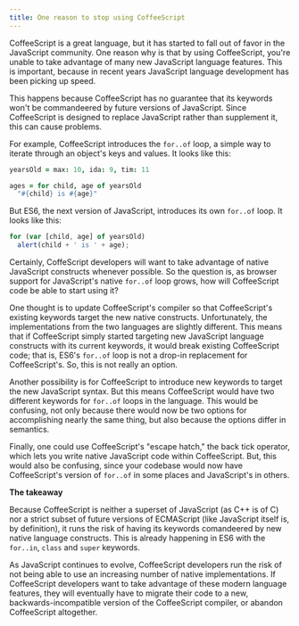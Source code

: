 ```yaml
---
title: One reason to stop using CoffeeScript
---
```


CoffeeScript is a great language, but it has started to fall out of favor in the JavaScript community. One reason why is that by using CoffeeScript, you're unable to take advantage of many new JavaScript language features. This is important, because in recent years JavaScript language development has been picking up speed.

This happens because CoffeeScript has no guarantee that its keywords won't be commandeered by future versions of JavaScript. Since CoffeeScript is designed to replace JavaScript rather than supplement it, this can cause problems.

For example, CoffeeScript introduces the `for..of` loop, a simple way to iterate through an object's keys and values. It looks like this:

```coffeescript
yearsOld = max: 10, ida: 9, tim: 11

ages = for child, age of yearsOld
  "#{child} is #{age}"
```

But ES6, the next version of JavaScript, introduces its own `for..of` loop. It looks like this:

```javascript
for (var [child, age] of yearsOld)
  alert(child + ' is ' + age);
```

Certainly, CoffeScript developers will want to take advantage of native JavaScript constructs whenever possible. So the question is, as browser support for JavaScript's native `for..of` loop grows, how will CoffeeScript code be able to start using it?

One thought is to update CoffeeScript's compiler so that CoffeeScript's existing keywords target the new native constructs. Unfortunately, the implementations from the two languages are slightly different. This means that if CoffeeScript simply started targeting new JavaScript language constructs with its current keywords, it would break existing CoffeeScript code; that is, ES6's `for..of` loop is not a drop-in replacement for CoffeeScript's. So, this is not really an option.

Another possibility is for CoffeeScript to introduce new keywords to target the new JavaScript syntax. But this means CoffeeScript would have two different keywords for `for..of` loops in the language. This would be confusing, not only because there would now be two options for accomplishing nearly the same thing, but also because the options differ in semantics. 

Finally, one could use CoffeeScript's "escape hatch," the back tick operator, which lets you write native JavaScript code within CoffeeScript. But, this would also be confusing, since your codebase would now have CoffeeScript's version of `for..of` in some places and JavaScript's in others.

**The takeaway**

Because CoffeeScript is neither a superset of JavaScript (as C++ is of C) nor a strict subset of future versions of ECMAScript (like JavaScript itself is, by definition), it runs the risk of having its keywords comandeered by new native language constructs. This is already happening in ES6 with the `for..in`, `class` and `super` keywords.

As JavaScript continues to evolve, CoffeeScript developers run the risk of not being able to use an increasing number of native implementations. If CoffeeScript developers want to take advantage of these modern language features, they will eventually have to migrate their code to a new, backwards-incompatible version of the CoffeeScript compiler, or abandon CoffeeScript altogether.
